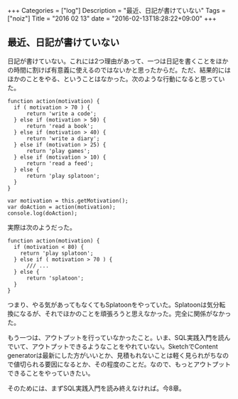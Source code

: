 +++
Categories = ["log"]
Description = "最近、日記が書けていない"
Tags = ["noiz"]
Title = "2016 02 13"
date = "2016-02-13T18:28:22+09:00"
+++

## 最近、日記が書けていない
日記が書けていない。これには2つ理由があって、一つは日記を書くことをほかの時間に割けば有意義に使えるのではないかと思ったからだ。ただ、結果的にはほかのことをやる、ということはなかった。次のような行動になると思っていた。

```
function action(motivation) {
  if ( motivation > 70 ) {
      return 'write a code';
  } else if (motivation > 50) {
      return 'read a book';
  } else if (motivation > 40) {
      return 'write a diary';
  } else if (motivation > 25) {
      return 'play games';
  } else if (motivation > 10) {
      return 'read a feed';
  } else {
      return 'play splatoon';
  }
}

var motivation = this.getMotivation();
var doAction = action(motivation);
console.log(doAction);
```

実際は次のようだった。

```
function action(motivation) {
  if (motivation < 80) {
    return 'play splatoon';
  } else if ( motivation > 70 ) {
      /// ...
  } else {
      return 'splatoon';
  }
}
```

つまり、やる気があってもなくてもSplatoonをやっていた。Splatoonは気分転換になるが、それでほかのことを頑張ろうと思えなかった。完全に関係がなかった。

もう一つは、アウトプットを行っていなかったこと。いま、SQL実践入門を読んでいて、アウトプットできるようなことをやれていない。SketchでContent generatorは最新にした方がいいとか、見積もれないことは軽く見られがちなので値切られる要因になるとか、その程度のことだ。なので、もっとアウトプットできることをやっていきたい。

そのためには、まずSQL実践入門を読み終えなければ。今8章。